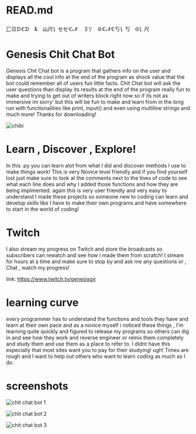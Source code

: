 # READ.md
⼕ㄖᗪ🝗ᗪ & 山尺讠セセ🝗𝓝 ⻏丫 Ꮆ🝗𝓝🝗丂讠丂 Ꮆ讠尺
# Genesis Chit Chat Bot
Genesis Chit Chat bot is a program that gathers info on 
the user and displays all the cool info at the end of the program as shock value that the bot could remember
all of users fun little facts. Chit Chat bot will ask the user questions than display its results at the end of
the program really fun to make and trying to get out of writers block right now so if its not as immersive im sorry'
but this will be fun to make and learn from in the long run with functionalities like print, input() and even
using multiline strings and much more! Thanks for downloading!

![chibi](https://user-images.githubusercontent.com/87259615/131278089-26ff5afd-ab87-41b9-b8c3-a7500ac28547.png)


# Learn , Discover , Explore!
In this .py you can learn alot from what I did and discover methods I use to make things work! This is very Novice level friendly
and if you find yourself lost just make sure to look at the comments next to the lines of code to see what each line does and why 
I added those functions and how they are being implmented. again this is very user friendly and very easy to understand I made
these projects so someone new to coding can learn and develop skills like I have to make their own programs and have somewhere to
start in the world of coding!

# Twitch
I also stream my progress on Twitch and store the broadcasts so subscribers can rewatch and see how i made them from scratch! I stream for hours
at a time and make sure to stop by and ask me any questions or , Chat , watch my progress!

link: https://www.twitch.tv/genesisgir 
# learning curve
every programmer has to understand the functions and tools they have and learn at their own pace and as a novice myself i noticed these
things , I'm learning quite quickly and figured to release my programs so others can dig in and see how they work and reverse engineer
or remix them completely and study them and use them as a place to refer to. I didnt have this especially that most sites want you to 
pay for their studying! ugh! Times are rough and I want to help out others who want to learn coding as much as I do.
# screenshots
![chit chat bot 1](https://user-images.githubusercontent.com/87259615/131295659-439000ed-0978-42b4-ab14-f2d1d4f8bae3.PNG)

![chit chat bot 2](https://user-images.githubusercontent.com/87259615/131295674-dace7a55-c8ca-4af5-8694-f785590fcb2a.PNG)

![chit chat bot 3](https://user-images.githubusercontent.com/87259615/131295686-c2ed9e93-f1c8-4ac4-b2e2-439b932b65b8.PNG)



